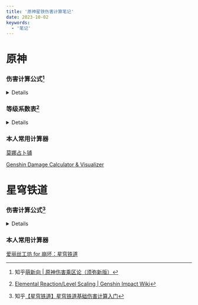 ```yaml
---
title: '原神星铁伤害计算笔记'
date: 2023-10-02
keywords:
  - '笔记'
---
```


<!--more-->

# 原神

### 伤害计算公式[^1]

[^1]:知乎[萌新向 | 原神伤害乘区论（须弥新版）](https://zhuanlan.zhihu.com/p/402999510?utm_id=0)

<details>

名称|公式|相关描述
:--|:-:|--
最终伤害| <mark>技能倍率\*攻击力</mark><span style="font-size:3px">即基础伤害</span> * <mark>(1+伤害加成)</mark> * <mark>承伤</mark> * <mark>(1+暴击伤害)</mark> * <mark>元素反应</mark> * <mark>基于生命/防御数值百分比</mark> * <mark>(1+独立乘区)</mark>|
技能倍率| |xxx%
攻击力|白字**基础攻击力**\*增加百分比攻击力+绿字**附加攻击力**<br>附加攻击力:数值攻击力+百分比攻击力加成*基础攻击力<br>**可直接等于角色属性显示的总攻击力**|**基础攻击力**:角色等级自带攻击力+武器主词条攻击力<br>**附加攻击力**:数值攻击力(如羽毛主词条,副词条小攻击等),和百分比攻击力加成(如攻击沙主词条等)
伤害加成|元素伤害加成+造成伤害提高+受到伤害提高
暴击伤害| |若暴击才有,未暴击则暴击伤害以0计算
元素反应|增幅反应:反应系数*(1+元素精通反应系数加成+其他反应系数加成)<br><mark>激化反应(特殊)</mark>:(<mark>技能倍率\*攻击力</mark>+激化伤害)<br>激化伤害:反应系数\*[等级系数](#等级系数)\*(1+元素精通反应系数加成+其他反应系数加成)|水->火,蒸发,系数2<br>火->水,蒸发,系数1.5<br>火->冰,融化,系数2<br>冰->火,融化,系数1.5<br>超导、超载、冰冻、扩散,系数1<br>蔓激化,系数1.25<br>超激化,系数1.15
承伤|抗性承伤\*防御力承伤|抗性承伤:<br>`1-抗性/2`  若抗性<0<br>`1-抗性` 若0<=抗性<=0.75<br>`1/(1+4*抗性)` 若抗性>0.75<br>减抗:抗性-减抗(如10%-40%=-30%)<br>防御力承伤:<br>100+玩家等级<br>-----------------------------------<br>100+玩家等级+(100+怪物等级)\*(1-降低防御力百分比)*(1-无视防御力百分比)
基于生命/防御等数值|对应数值*百分比
独立乘区| |如宵宫E,行秋4命等

</details>

<div id="等级系数"></div>

### 等级系数表[^2]

[^2]:[Elemental Reaction/Level Scaling | Genshin Impact Wiki](https://genshin-impact.fandom.com/wiki/Elemental_Reaction/Level_Scaling#Level_Multiplier)

<details>

等级|敌人与环境|角色|结晶盾
--|--|--|--
1|17.165605     |17.165605	  |91.1791
2|18.535048     |18.535048	  |98.707667
3|19.904854     |19.904854	  |106.23622
4|21.274903     |21.274903	  |113.764771
5|22.6454	      |22.6454	    |121.293322
6|24.649613     |24.649613	  |128.821878
7|26.640643     |26.640643	  |136.350422
8|28.868587     |28.868587	  |143.878978
9|31.367679     |31.367679	  |151.407522
10|34.143343	  |34.143343	  |158.936078
11|37.201	      |37.201	      |169.991484
12|40.66	      |40.66	      |181.076253
13|44.446668	  |44.446668	  |192.190362
14|48.563519	  |48.563519	  |204.048207
15|53.74848	    |53.74848	    |215.938996
16|59.081897	  |59.081897	  |227.86275
17|64.420047	  |64.420047	  |247.685944
18|69.724455	  |69.724455	  |267.542105
19|75.123137	  |75.123137	  |287.431209
20|80.584775	  |80.584775	  |303.826417
21|86.112028	  |86.112028	  |320.225217
22|91.703742	  |91.703742	  |336.627633
23|97.244628	  |97.244628	  |352.319267
24|102.812644	  |102.812644	  |368.010913
25|108.409563	  |108.409563	  |383.702548
26|113.201694	  |113.201694	  |394.432358
27|118.102906	  |118.102906	  |405.18147
28|122.979318	  |122.979318	  |415.949907
29|129.72733	  |129.72733	  |426.737645
30|136.29291	  |136.29291	  |437.544709
31|142.67085	  |142.67085	  |450.600004
32|149.029029	  |149.029029	  |463.700301
33|155.416987	  |155.416987	  |476.845577
34|161.825495	  |161.825495	  |491.127512
35|169.106313	  |169.106313	  |502.554564
36|176.518077	  |176.518077	  |514.012104
37|184.072741	  |184.072741	  |531.409589
38|191.709518	  |191.709518	  |549.979601
39|199.556908	  |199.556908	  |568.58488
40|207.382042	  |207.382042	  |584.99652
41|215.3989	    |215.3989	    |605.670375
42|224.165667	  |224.165667	  |626.386206
43|233.50216	  |233.50216	  |646.052333
44|243.350573	  |243.350573	  |665.755638
45|256.063067	  |256.063067	  |685.496096
46|268.543493	  |268.543493	  |700.839402
47|281.526075	  |281.526075	  |723.333147
48|295.013648	  |295.013648	  |745.865265
49|309.067188	  |309.067188	  |768.435731
50|323.601597	  |323.601597	  |786.791945
51|336.757542	  |336.757542	  |809.538812
52|350.530312	  |350.530312	  |832.329057
53|364.482705	  |364.482705	  |855.162654
54|378.619181	  |378.619181	  |878.039628
55|398.600417	  |398.600417	  |899.484802
56|416.398254	  |416.398254	  |919.362018
57|434.386996	  |434.386996	  |946.039586
58|452.566797	  |452.951051	  |974.764223
59|471.426268	  |472.606217	  |1003.578617
60|490.481663	  |492.88489	  |1030.077002
61|509.50428	  |513.568543	  |1056.634974
62|532.771793	  |539.103198	  |1085.246306
63|556.393323	  |565.510563	  |1113.924427
64|580.103031	  |592.538753	  |1149.25872
65|607.894973	  |624.443427	  |1178.064819
66|630.20133	  |651.470148	  |1200.223743
67|652.866818	  |679.49683	  |1227.660294
68|675.186325	  |707.79406	  |1257.242987
69|697.782682	  |736.671422	  |1284.917392
70|720.170325	  |765.640231	  |1314.75288
71|742.454652	  |794.773403	  |1342.665216
72|765.205477	  |824.677397	  |1372.752485
73|784.374617	  |851.157781	  |1396.320986
74|803.401172	  |877.74209	  |1427.312436
75|830.920776	  |914.229123	  |1458.374528
76|854.403332	  |946.746752	  |1482.335772
77|877.759777	  |979.411386	  |1511.910837
78|900.117232	  |1011.223022	|1541.549377
79|923.766661	  |1044.791746	|1569.153701
80|946.370258	  |1077.443668	|1596.814298
81|968.634183	  |1109.99754	  |1622.419626
82|991.029365	  |1142.976615	|1648.074031
83|1013.527108	|1176.369483	|1666.376146
84|1036.132954	|1210.184393	|1684.678276
85|1066.623598	|1253.835659	|1702.980391
86|1089.964198	|1288.952801	|1726.104684
87|1114.964489	|1325.484092	|1754.671567
88|1141.662656	|1363.456928	|1785.86656
89|1171.941798	|1405.097377	|1817.137404
90|1202.813736	|1446.853458	|1851.060358
91|1233.939915	|1488.215547	|1885.067163
92|1264.69967	  |1528.444567	|1921.749303
93|1305.689483	|1580.367911	|1958.523291
94|1346.084383	|1630.847528	|2006.194108
95|1411.738173	|1711.197785	|2041.569007
96|1468.874501	|1780.453941	|2054.472064
97|1524.041318	|1847.322809	|2065.97498
98|1576.966305	|1911.474309	|2174.7226
99|1627.613082	|1972.864342	|2186.7682
100|1674.809242	|2030.071808	|2198.81396

</details>

### 本人常用计算器

[莫娜占卜铺](https://www.mona-uranai.com/calculate)

[Genshin Damage Calculator & Visualizer](https://genshin.kchlu.com)

# 星穹铁道

### 伤害计算公式[^3]

[^3]:知乎[【星穹铁道】星穹铁道基础伤害计算入门](https://zhuanlan.zhihu.com/p/625458484?utm_id=0)

<details>

<table>
  <tr>
    <th>单次攻击伤害</th>
    <th colspan = "2"><mark>攻击力*倍率</mark>*<mark>(1+增伤1+增伤2+...)</mark>*<mark>(1+暴伤)</mark>*<mark>(1-减伤)</mark>*<mark>(1+易伤1+易伤2+...)</mark>*<mark>[1-(抗性-穿透)]</mark>*<mark>防御力效果</mark></th>
  </tr>
  <tr>
    <td>乘区大类</td>
    <td>乘区种类</td>
    <td>乘区描述</td>
  </tr>
  <tr>
    <td rowspan = "4">基础伤害类</td>
    <td>攻击力</td>
    <td>攻击白值+攻击力类buff<br>也分为白字基础攻击力和绿字附加攻击力,效果与原神相同</td>
  </tr>
  <tr>
    <td>倍率</td>
    <td>固定值</td>
  </tr>
  <tr>
    <td>暴击</td>
    <td>暴击收益=<mark>1+暴击率*暴伤</mark></td>
  </tr>
  <tr>
    <td>增伤</td>
    <td>包含属性增伤和其他增伤</td>
  </tr>
  <tr>
    <td rowspan = "4">机制类</td>
    <td>减伤</td>
    <td>敌人受到的伤害减少,结果为:<mark>原伤害*(1-减伤)</mark><br><mark>韧性条存在时,自带10%减伤</mark></td>
  </tr>
  <tr>
    <td>易伤</td>
    <td>敌人受到的伤害增加,属于debuff类,结果为:<mark>原伤害*(1+易伤)</mark></td>
  </tr>
  <tr>
    <td>抗性穿透</td>
    <td>抗性指对某种属性伤害的抵抗作用,表现为伤害降低<br>穿透指对抗性的减少效果,作用于抗性<br>综合结果为:<mark>原伤害*[1-(抗性-穿透)]</mark><br>穿透大于抗性时表现为易伤效果<br><mark>属性抗性</mark>:对应属性将产生20%抗性<br><mark>弱点抗性</mark>:攻击没有对应属性弱点时将产生20%抗性</td>
  </tr>
  <tr>
    <td>防御</td>
    <td>角色/怪物的防御力将会使自身受到的伤害减少<br>防御产生的效果=<mark>(攻击者等级*10+200)/[(攻击者等级*10+200)+受击者防御力],其中怪物防御力=怪物等级*10+200</mark></td>
  </tr>
</table>

</details>

### 本人常用计算器

[爱丽丝工坊 for 崩坏：星穹铁道](https://starrail.kchlu.com)